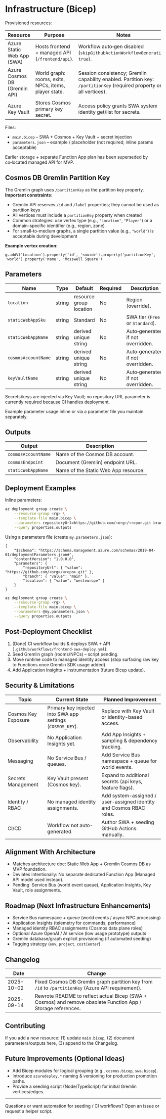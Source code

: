# Infrastructure (Bicep)

Provisioned resources:

| Resource                      | Purpose                                               | Notes                                                                                                                |
| ----------------------------- | ----------------------------------------------------- | -------------------------------------------------------------------------------------------------------------------- |
| Azure Static Web App (SWA)    | Hosts frontend + managed API (`/frontend/api`).       | Workflow auto‑gen disabled (`skipGithubActionWorkflowGeneration: true`).                                             |
| Azure Cosmos DB (Gremlin API) | World graph: rooms, exits, NPCs, items, player state. | Session consistency; Gremlin capability enabled. Partition key: `/partitionKey` (required property on all vertices). |
| Azure Key Vault               | Stores Cosmos primary key secret.                     | Access policy grants SWA system identity get/list for secrets.                                                       |

Files:

- `main.bicep` – SWA + Cosmos + Key Vault + secret injection
- `parameters.json` – example / placeholder (not required; inline params acceptable)

Earlier storage + separate Function App plan has been superseded by co‑located managed API for MVP.

## Cosmos DB Gremlin Partition Key

The Gremlin graph uses `/partitionKey` as the partition key property. **Important constraints**:

- Gremlin API reserves `/id` and `/label` properties; they cannot be used as partition keys
- All vertices must include a `partitionKey` property when created
- Common strategies: use vertex type (e.g., `"Location"`, `"Player"`) or a domain-specific identifier (e.g., region, zone)
- For small-to-medium graphs, a single partition value (e.g., `"world"`) is acceptable during development

**Example vertex creation**:
```gremlin
g.addV('Location').property('id', '<uuid>').property('partitionKey', 'world').property('name', 'Mosswell Square')
```

## Parameters

| Name                | Type   | Default                 | Required | Description                       |
| ------------------- | ------ | ----------------------- | -------- | --------------------------------- |
| `location`          | string | resource group location | No       | Region (override).                |
| `staticWebAppSku`   | string | Standard                | No       | SWA tier (`Free` or `Standard`).  |
| `staticWebAppName`  | string | derived unique string   | No       | Auto‑generated if not overridden. |
| `cosmosAccountName` | string | derived unique string   | No       | Auto‑generated if not overridden. |
| `keyVaultName`      | string | derived unique string   | No       | Auto‑generated if not overridden. |

Secrets/keys are injected via Key Vault; no repository URL parameter is currently required because CI handles deployment.

Example parameter usage inline or via a parameter file you maintain separately.

## Outputs

| Output              | Description                          |
| ------------------- | ------------------------------------ |
| `cosmosAccountName` | Name of the Cosmos DB account.       |
| `cosmosEndpoint`    | Document (Gremlin) endpoint URL.     |
| `staticWebAppName`  | Name of the Static Web App resource. |

## Deployment Examples

Inline parameters:

```bash
az deployment group create \
	--resource-group <rg> \
	--template-file main.bicep \
	--parameters repositoryUrl=https://github.com/<org>/<repo>.git branch=main \
	--query properties.outputs
```

Using a parameters file (create `my.parameters.json`):

```jsonc
{
    "$schema": "https://schema.management.azure.com/schemas/2019-04-01/deploymentParameters.json#",
    "contentVersion": "1.0.0.0",
    "parameters": {
        "repositoryUrl": { "value": "https://github.com/<org>/<repo>.git" },
        "branch": { "value": "main" },
        "location": { "value": "westeurope" }
    }
}
```

```bash
az deployment group create \
	--resource-group <rg> \
	--template-file main.bicep \
	--parameters @my.parameters.json \
	--query properties.outputs
```

## Post-Deployment Checklist

1. (Done) CI workflow builds & deploys SWA + API (`.github/workflows/frontend-swa-deploy.yml`).
2. Seed Gremlin graph (rooms/NPCs) – script pending.
3. Move runtime code to managed identity access (stop surfacing raw key to Functions once Gremlin SDK usage added).
4. Add Application Insights + instrumentation (future Bicep update).

## Security & Limitations

| Topic               | Current State                                              | Planned Improvement                                                 |
| ------------------- | ---------------------------------------------------------- | ------------------------------------------------------------------- |
| Cosmos Key Exposure | Primary key injected into SWA app settings (`COSMOS_KEY`). | Replace with Key Vault or identity-based access.                    |
| Observability       | No Application Insights yet.                               | Add App Insights + sampling & dependency tracking.                  |
| Messaging           | No Service Bus / queues.                                   | Add Service Bus namespace + queue for world events.                 |
| Secrets Management  | Key Vault present (Cosmos key).                            | Expand to additional secrets (api keys, feature flags).             |
| Identity / RBAC     | No managed identity assignments.                           | Add system-assigned / user-assigned identity and Cosmos RBAC roles. |
| CI/CD               | Workflow not auto-generated.                               | Author SWA + seeding GitHub Actions manually.                       |

## Alignment With Architecture

- Matches architecture doc: Static Web App + Gremlin Cosmos DB as MVP foundation.
- Deviates intentionally: No separate dedicated Function App (Managed API model used instead).
- Pending: Service Bus (world event queue), Application Insights, Key Vault, role assignments.

## Roadmap (Next Infrastructure Enhancements)

- Service Bus namespace + queue (world events / async NPC processing)
- Application Insights (telemetry for commands, performance)
- Managed identity RBAC assignments (Cosmos data plane roles)
- Optional Azure OpenAI / AI service (low usage prototype) outputs
- Gremlin database/graph explicit provisioning (if automated seeding)
- Tagging strategy (`env`, `project`, `costCenter`)

## Changelog

| Date       | Change                                                                                                       |
| ---------- | ------------------------------------------------------------------------------------------------------------ |
| 2025-10-02 | Fixed Cosmos DB Gremlin graph partition key from `/id` to `/partitionKey` (Azure API requirement).          |
| 2025-09-14 | Rewrote README to reflect actual Bicep (SWA + Cosmos) and remove obsolete Function App / Storage references. |

## Contributing

If you add a new resource: (1) update `main.bicep`, (2) document parameters/outputs here, (3) append to the Changelog.

## Future Improvements (Optional Ideas)

- Add Bicep modules for logical grouping (e.g., `cosmos.bicep`, `swa.bicep`).
- Introduce `azuredeploy.*` naming & versioning for production promotion paths.
- Provide a seeding script (Node/TypeScript) for initial Gremlin vertices/edges.

---

Questions or want automation for seeding / CI workflows? Open an issue or request a helper script.

